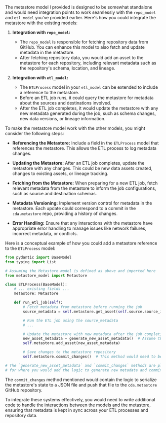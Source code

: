 The metastore model I provided is designed to be somewhat standalone and would need integration points to work seamlessly with the `repo_model` and `etl_model` you've provided earlier. Here's how you could integrate the metastore with the existing models:

1. **Integration with `repo_model`:**
   - The `repo_model` is responsible for fetching repository data from GitHub. You can enhance this model to also fetch and update metadata in the metastore.
   - After fetching repository data, you would add an asset to the metastore for each repository, including relevant metadata such as the repository's schema, location, and lineage.

2. **Integration with `etl_model`:**
   - The `ETLProcess` model in your `etl_model` can be extended to include a reference to the metastore.
   - Before an ETL job runs, it could query the metastore for metadata about the sources and destinations involved.
   - After the ETL job completes, it would update the metastore with any new metadata generated during the job, such as schema changes, new data versions, or lineage information.

To make the metastore model work with the other models, you might consider the following steps:

- **Referencing the Metastore:** Include a field in the `ETLProcess` model that references the metastore. This allows the ETL process to log metadata changes.
  
- **Updating the Metastore:** After an ETL job completes, update the metastore with any changes. This could be new data assets created, changes to existing assets, or lineage tracking.

- **Fetching from the Metastore:** When preparing for a new ETL job, fetch relevant metadata from the metastore to inform the job configurations, such as source and destination schemas.

- **Metadata Versioning:** Implement version control for metadata in the metastore. Each update could correspond to a commit in the `cda.metastore` repo, providing a history of changes.

- **Error Handling:** Ensure that any interactions with the metastore have appropriate error handling to manage issues like network failures, incorrect metadata, or conflicts.

Here is a conceptual example of how you could add a metastore reference to the `ETLProcess` model:

```python
from pydantic import BaseModel
from typing import List

# Assuming the Metastore model is defined as above and imported here
from metastore_model import Metastore

class ETLProcess(BaseModel):
    # ... existing fields ...
    metastore: Metastore

    def run_etl_job(self):
        # Fetch metadata from metastore before running the job
        source_metadata = self.metastore.get_asset(self.source.source_id)

        # Run the ETL job using the source_metadata
        # ...

        # Update the metastore with new metadata after the job completion
        new_asset_metadata = generate_new_asset_metadata()  # Assume this function is defined
        self.metastore.add_asset(new_asset_metadata)

        # Save changes to the metastore repository
        self.metastore.commit_changes()  # This method would need to be defined to interact with GitHub

# The `generate_new_asset_metadata` and `commit_changes` methods are placeholders
# for where you would add the logic to generate new metadata and commit changes to the GitHub repository.
```

The `commit_changes` method mentioned would contain the logic to serialize the metastore's state to a JSON file and push that file to the `cda.metastore` GitHub repository.

To integrate these systems effectively, you would need to write additional code to handle the interactions between the models and the metastore, ensuring that metadata is kept in sync across your ETL processes and repository data.